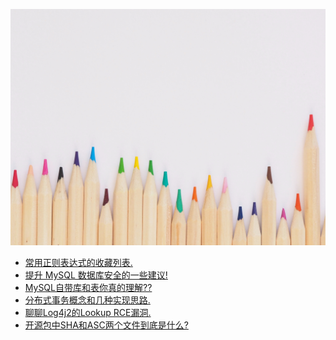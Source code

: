 <script>
var pageHeader=document.getElementsByClassName("page-header")[0].innerHTML;
 pageHeader="<center><img style='border-radius: 50% !important;' src='https://avatars.githubusercontent.com/u/88264073?s=400&amp;u=63e618520a5b6aa87636714e69f8228374c4e9b1&amp;v=4' width='200' height='200' alt='@anigkus' title='Github of Anigkus' ></center>"+pageHeader;
document.getElementsByClassName("page-header")[0].innerHTML=pageHeader;
</script>

![Anigkus github article template title](../assets/images/figure-1.jpg "Github of Anigkus")
<br/>

- [常用正则表达式的收藏列表.](./favorite-list-of-frequently-used-regular-expressions.md) <br/>
- [提升 MySQL 数据库安全的一些建议!](./some-suggestions-for-improving-mysql-database-security.md) <br/>
- [MySQL自带库和表你真的理解??](./do-you-really-understand-mysql-is-own-libraries-and-tables.md)<br/>
- [分布式事务概念和几种实现思路.](./the-concept-of-distributed-transaction-and-several-implementation-ideas.md)<br/>
- [聊聊Log4j2的Lookup RCE漏洞.](./talk-about-the-lookup-rce-vulnerability-of-log4j2.md)<br/>
- [开源包中SHA和ASC两个文件到底是什么?](./what-are-the-sha-and-asc-files-in-the-open-source-package.md)<br/>